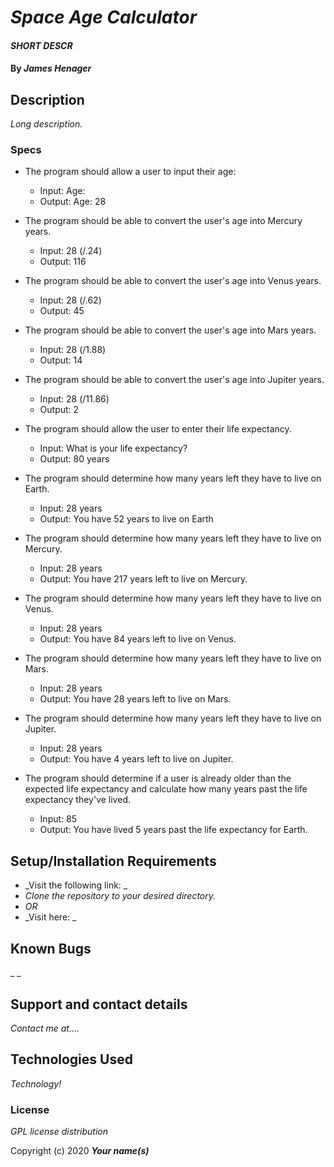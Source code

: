 # _Space Age Calculator_

#### _SHORT DESCR_

#### By _**James Henager**_

## Description

_Long description._

### Specs

* The program should allow a user to input their age:
  - Input: Age:
  - Output: Age: 28

* The program should be able to convert the user's age into Mercury years.
  - Input: 28 (/.24)
  - Output: 116

* The program should be able to convert the user's age into Venus years.
  - Input: 28 (/.62)
  - Output: 45

* The program should be able to convert the user's age into Mars years.
  - Input: 28 (/1.88)
  - Output: 14

* The program should be able to convert the user's age into Jupiter years.
  - Input: 28 (/11.86)
  - Output: 2

* The program should allow the user to enter their life expectancy.
  - Input: What is your life expectancy?
  - Output: 80 years

* The program should determine how many years left they have to live on Earth.
  - Input: 28 years
  - Output: You have 52 years to live on Earth

* The program should determine how many years left they have to live on Mercury.
  - Input: 28 years
  - Output: You have 217 years left to live on Mercury.

* The program should determine how many years left they have to live on Venus.
  - Input: 28 years
  - Output: You have 84 years left to live on Venus.

* The program should determine how many years left they have to live on Mars.
  - Input: 28 years
  - Output: You have 28 years left to live on Mars.

* The program should determine how many years left they have to live on Jupiter.
  - Input: 28 years
  - Output: You have 4 years left to live on Jupiter.

* The program should determine if a user is already older than the expected life expectancy and calculate how many years past the life expectancy they've lived.
  - Input: 85
  - Output: You have lived 5 years past the life expectancy for Earth.
  



## Setup/Installation Requirements

* _Visit the following link: _
* _Clone the repository to your desired directory._
* _OR_
* _Visit here: _


## Known Bugs

_ _
## Support and contact details

_Contact me at...._

## Technologies Used

_Technology!_

### License

*GPL license distribution*

Copyright (c) 2020 **_Your name(s)_**
